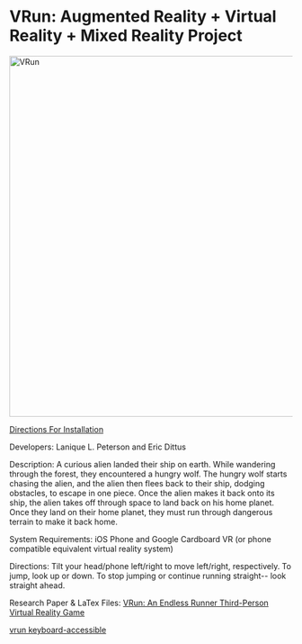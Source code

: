 # VRun: Augmented Reality + Virtual Reality + Mixed Reality Project 

[<img width="641" alt="VRun" src="https://user-images.githubusercontent.com/54916166/179155042-87ce69a4-3de3-42fa-8dd2-ff8e8e563f45.png">](https://www.youtube.com/watch?v=rQ-VMlocOac)

[Directions For Installation](https://github.com/La-Nique/VRun/files/9106682/Directions.and.Installation.docx)

Developers: Lanique L. Peterson and Eric Dittus

Description:
A curious alien landed their ship on earth. While wandering through the forest, they encountered a hungry wolf. The hungry wolf starts chasing the alien, and the alien then flees back to their ship, dodging obstacles, to escape in one piece. Once the alien makes it back onto its ship, the alien takes off through space to land back on his home planet. Once they land on their home planet, they must run through dangerous terrain to make it back home.

System Requirements:
iOS Phone and Google Cardboard VR (or phone compatible equivalent virtual reality system)

Directions:
Tilt your head/phone left/right to move left/right, respectively. 
To jump, look up or down. 
To stop jumping or continue running straight-- look straight ahead.

Research Paper & LaTex Files: [VRun: An Endless Runner Third-Person Virtual Reality Game](https://github.com/La-Nique/VRun/tree/main/research-paper)

[vrun keyboard-accessible](https://github.com/EricDittus/VRun_KeyboardAccessible)







